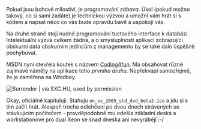 <!-- dcterms:identifier = aspnetcz#32 -->
<!-- dcterms:title = Coding4fun, aneb hrátky s Frameworkem -->
<!-- dcterms:abstract = Pokud jsou bohové milostiví, je programování zábava. Úkol (pokud možno takový, co si sami zadáte) je technickou výzvou a umožní vám hrát si s kódem a napsat něco co vás bude opravdu bavit a uspokojí vás. -->
<!-- np9:categoryId = 1 -->
<!-- x4w:category = Tipy, triky -->
<!-- np9:authorId = 1 -->
<!-- np9:authorEmail = michal.valasek@altairis.cz -->
<!-- dcterms:creator = Michal Altair Valášek -->
<!-- dcterms:created = 2005-04-19T03:52:26.537+02:00 -->
<!-- dcterms:dateAccepted = 2005-04-19T03:52:26.537+02:00 -->

Pokud jsou bohové milostiví, je programování *zábava*. Úkol (pokud možno takový, co si sami zadáte) je technickou výzvou a umožní vám hrát si s kódem a napsat něco co vás bude opravdu bavit a uspokojí vás.

Na druhé straně stojí nudné programování tuctového interface k databázi. Intelektuální výzva celkem žádná, a o smysluplnosti aplikaci zobrazující obskurní data obskurním jedincům z managementu by se také dalo úspěšně pochybovat.

MSDN nyní otevřela koutek s názvem [Coding4fun](http://msdn.microsoft.com/coding4fun/). Má obsahovat různé zajímavé náměty na aplikace toho *prvního druhu*. Nepřekvapí samozřejmě, že je zaměřena na Whidbey.

![Surrender | via SXC.HU, used by permission](https://www.cdn.altairis.cz/Blog/chess_surrender.jpg "Surrender | via SXC.HU, used by permission")

Okay, oficiálně kapituluji. Stahuju `en_vs_2005_std_dvd_beta2.iso` a jdu si s tím začít hrát. Alespoň trocha odlehčení po dvou dnech strávených se stávkujícím počítačem - pravděpodobně mu odešla základní deska a workstationové pro dual Xeon se snad dneska ani nevyrábějí :-/